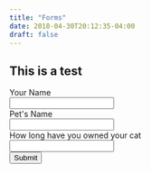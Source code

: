 ```yaml
---
title: "Forms"
date: 2018-04-30T20:12:35-04:00
draft: false
---
```


## This is a test


<link rel="stylesheet" href="https://maxcdn.bootstrapcdn.com/font-awesome/4.7.0/css/font-awesome.min.css">

<form>
  <div class="form-group row">
    <label for="Client Name" class="col-4 col-form-label">Your Name</label> 
    <div class="col-8">
      <input id="Client Name" name="Client Name" type="text" class="form-control" required="required">
    </div>
  </div>
  <div class="form-group row">
    <label for="Pet Name" class="col-4 col-form-label">Pet's Name</label> 
    <div class="col-8">
      <input id="Pet Name" name="Pet Name" type="text" class="form-control">
    </div>
  </div>
  <div class="form-group row">
    <label for="Owned Duration" class="col-4 col-form-label">How long have you owned your cat</label> 
    <div class="col-8">
      <input id="Owned Duration" name="Owned Duration" type="text" class="form-control">
    </div>
  </div> 
  <div class="form-group row">
    <div class="offset-4 col-8">
      <button name="submit" type="submit" class="btn btn-primary">Submit</button>
    </div>
  </div>
</form>